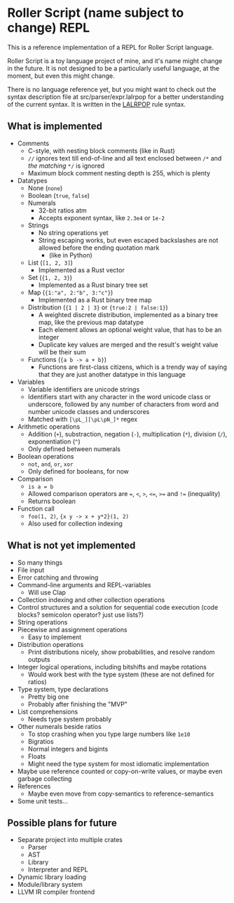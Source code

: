 # Roller Script (name subject to change) REPL

This is a reference implementation of a REPL for Roller Script language.

Roller Script is a toy language project of mine, and it's name might change in the future.
It is not designed to be a particularly useful language, at the moment, but even this might change.

There is no language reference yet, but you might want to check out the syntax description file at src/parser/expr.lalrpop for a better understanding of the current syntax.
It is written in the [LALRPOP](https://github.com/nikomatsakis/lalrpop) rule syntax.

## What is implemented
* Comments
    * C-style, with nesting block comments (like in Rust)
    * `//` ignores text till end-of-line and all text enclosed between `/*` and _the matching_ `*/` is ignored
    * Maximum block comment nesting depth is 255, which is plenty
* Datatypes
    * None (`none`)
    * Boolean (`true`, `false`)
    * Numerals
        * 32-bit ratios atm
        * Accepts exponent syntax, like `2.3e4` or `1e-2`
    * Strings
        * No string operations yet
        * String escaping works, but even escaped backslashes are not allowed before the ending quotation mark
            * (like in Python)
    * List (`[1, 2, 3]`)
        * Implemented as a Rust vector
    * Set (`{1, 2, 3}`)
        * Implemented as a Rust binary tree set
    * Map (`{1:"a", 2:"b", 3:"c"}`)
        * Implemented as a Rust binary tree map
    * Distribution (`{1 | 2 | 3}` or `{true:2 | false:1}`)
        * A weighted discrete distribution, implemented as a binary tree map, like the previous map datatype
        * Each element allows an optional weight value, that has to be an integer
        * Duplicate key values are merged and the result's weight value will be their sum
    * Functions (`{a b -> a + b}`)
        * Functions are first-class citizens, which is a trendy way of saying that they are just another datatype in this language
* Variables
    * Variable identifiers are unicode strings
    * Identifiers start with any character in the word unicode class or underscore, followed by any number of characters from word and number unicode classes and underscores
    * Matched with `[\pL_][\pL\pN_]*` regex
* Arithmetic operations
    * Addition (`+`), substraction, negation (`-`), multiplication (`*`), division (`/`), exponentiation (`^`)
    * Only defined between numerals
* Boolean operations
    * `not`, `and`, `or`, `xor`
    * Only defined for booleans, for now
* Comparison
    * `is a = b`
    * Allowed comparison operators are `=`, `<`, `>`, `<=`, `>=` and `!=` (inequality)
    * Returns boolean
* Function call
    * `foo(1, 2)`, `{x y -> x + y*2}(1, 2)`
    * Also used for collection indexing

## What is not yet implemented
* So many things
* File input
* Error catching and throwing
* Command-line arguments and REPL-variables
    * Will use Clap
* Collection indexing and other collection operations
* Control structures and a solution for sequential code execution (code blocks? semicolon operator? just use lists?)
* String operations
* Piecewise and assignment operations
    * Easy to implement
* Distribution operations
    * Print distributions nicely, show probabilities, and resolve random outputs
* Integer logical operations, including bitshifts and maybe rotations
    * Would work best with the type system (these are not defined for ratios)
* Type system, type declarations
    * Pretty big one
    * Probably after finishing the "MVP"
* List comprehensions
    * Needs type system probably
* Other numerals beside ratios
    * To stop crashing when you type large numbers like `1e10`
    * Bigratios
    * Normal integers and bigints
    * Floats
    * Might need the type system for most idiomatic implementation
* Maybe use reference counted or copy-on-write values, or maybe even garbage collecting
* References
    * Maybe even move from copy-semantics to reference-semantics
* Some unit tests...

## Possible plans for future
* Separate project into multiple crates
    * Parser
    * AST
    * Library
    * Interpreter and REPL
* Dynamic library loading
* Module/library system
* LLVM IR compiler frontend
